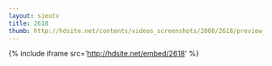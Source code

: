 ```yaml
---
layout: sieutv
title: 2618
thumb: http://hdsite.net/contents/videos_screenshots/2000/2618/preview_360p.mp4.jpg
---
```

{% include iframe src='http://hdsite.net/embed/2618' %}
 
